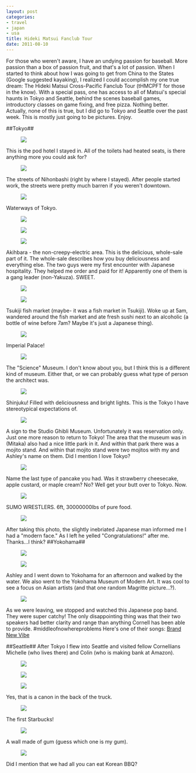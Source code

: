 ```yaml
---
layout: post
categories: 
- travel
- japan
- usa
title: Hideki Matsui Fanclub Tour
date: 2011-08-10
---
```

For those who weren't aware, I have an undying passion for baseball. More passion than a box of passion fruit, and that's a lot of passion. When I started to think about how I was going to get from China to the States (Google suggested kayaking), I realized I could accomplish my one true dream: The Hideki Matsui Cross-Pacific Fanclub Tour (tHMCPFT for those in the know). With a special pass, one has access to all of Matsui's special haunts in Tokyo and Seattle, behind the scenes baseball games, introductory classes on game fixing, and free pizza. Nothing better. Actually, none of this is true, but I did go to Tokyo and Seattle over the past week. This is mostly just going to be pictures. Enjoy.
<!-- more -->
##Tokyo##

<figure>
	<img src="/images/hideki-matsui-fanclub-tour/1.jpg" />
</figure>
This is the pod hotel I stayed in. All of the toilets had heated seats, is there anything more you could ask for?
<figure>
	<img src="/images/hideki-matsui-fanclub-tour/2.jpg" />
</figure>
The streets of Nihonbashi (right by where I stayed). After people started work, the streets were pretty much barren if you weren't downtown.
<figure>
	<img src="/images/hideki-matsui-fanclub-tour/3.jpg" />
</figure>
Waterways of Tokyo.
<figure>
	<img src="/images/hideki-matsui-fanclub-tour/4.jpg" />
</figure>
<figure>
	<img src="/images/hideki-matsui-fanclub-tour/5.jpg" />
</figure>
<figure>
	<img src="/images/hideki-matsui-fanclub-tour/6.jpg" />
</figure>
Akihbara - the non-creepy-electric area. This is the delicious, whole-sale part of it. The whole-sale describes how you buy deliciousness and everything else. The two guys were my first encounter with Japanese hospitality. They helped me order and paid for it! Apparently one of them is a gang leader (non-Yakuza). SWEET.
<figure>
	<img src="/images/hideki-matsui-fanclub-tour/7.jpg" />
</figure>
<figure>
	<img src="/images/hideki-matsui-fanclub-tour/8.jpg" />
</figure>
Tsukiji fish market (maybe- it was a fish market in Tsukiji). Woke up at 5am, wandered around the fish market and ate fresh sushi next to an alcoholic (a bottle of wine before 7am? Maybe it's just a Japanese thing).
<figure>
	<img src="/images/hideki-matsui-fanclub-tour/9.jpg" />
</figure>
Imperial Palace!
<figure>
	<img src="/images/hideki-matsui-fanclub-tour/10.jpg" />
</figure>
The "Science" Museum. I don't know about you, but I think this is a different kind of museum. Either that, or we can probably guess what type of person the architect was.
<figure>
	<img src="/images/hideki-matsui-fanclub-tour/11.jpg" />
</figure>
Shinjuku! Filled with deliciousness and bright lights. This is the Tokyo I have stereotypical expectations of.
<figure>
	<img src="/images/hideki-matsui-fanclub-tour/12.jpg" />
</figure>
A sign to the Studio Ghibli Museum. Unfortunately it was reservation only. Just one more reason to return to Tokyo! The area that the museum was in (Mitaka) also had a nice little park in it. And within that park there was a mojito stand. And within that mojito stand were two mojitos with my and Ashley's name on them. Did I mention I love Tokyo?
<figure>
	<img src="/images/hideki-matsui-fanclub-tour/13.jpg" />
</figure>
Name the last type of pancake you had. Was it strawberry cheesecake, apple custard, or maple cream? No? Well get your butt over to Tokyo. Now.
<figure>
	<img src="/images/hideki-matsui-fanclub-tour/14.jpg" />
</figure>
SUMO WRESTLERS. 6ft, 30000000lbs of pure food.
<figure>
	<img src="/images/hideki-matsui-fanclub-tour/15.jpg" />
</figure>
After taking this photo, the slightly inebriated Japanese man informed me I had a "modern face." As I left he yelled "Congratulations!" after me. Thanks...I think?
##Yokohama##
<figure>
	<img src="/images/hideki-matsui-fanclub-tour/16.jpg" />
</figure>
<figure>
	<img src="/images/hideki-matsui-fanclub-tour/17.jpg" />
</figure>
Ashley and I went down to Yokohama for an afternoon and walked by the water. We also went to the Yokohama Museum of Modern Art. It was cool to see a focus on Asian artists (and that one random Magritte picture...?).
<figure>
	<img src="/images/hideki-matsui-fanclub-tour/18.jpg" />
</figure>

As we were leaving, we stopped and watched this Japanese pop band. They were super catchy! The only disappointing thing was that their two speakers had better clarity and range than anything Cornell has been able to provide. #middleofnowhereproblems Here's one of their songs: [Brand New Vibe](http://www.youtube.com/watch?v=Zw5Vq52ot-k)

##Seattle##
After Tokyo I flew into Seattle and visited fellow Cornellians Michelle (who lives there) and Colin (who is making bank at Amazon).
<figure>
	<img src="/images/hideki-matsui-fanclub-tour/19.jpg" />
</figure>
<figure>
	<img src="/images/hideki-matsui-fanclub-tour/20.jpg" />
</figure>
<figure>
	<img src="/images/hideki-matsui-fanclub-tour/21.jpg" />
</figure>
Yes, that is a canon in the back of the truck.
<figure>
	<img src="/images/hideki-matsui-fanclub-tour/22.jpg" />
</figure>
The first Starbucks!
<figure>
	<img src="/images/hideki-matsui-fanclub-tour/23.jpg" />
</figure>
A wall made of gum (guess which one is my gum).
<figure>
	<img src="/images/hideki-matsui-fanclub-tour/24.jpg" />
</figure>
Did I mention that we had all you can eat Korean BBQ? 